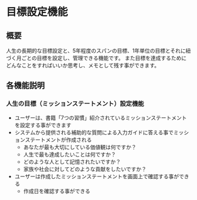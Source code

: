 # 目標設定機能
## 概要
人生の長期的な目標設定と、5年程度のスパンの目標、1年単位の目標とそれに紐づく月ごとの目標を設定し、管理できる機能です。
また目標を達成するためにどんなことをすればいいか思考し、メモとして残す事ができます。

## 各機能説明
### 人生の目標（ミッションステートメント）設定機能
- ユーザーは、書籍「7つの習慣」紹介されているミッションステートメントを設定する事ができます
- システムから提供される補助的な質問による入力ガイドに答える事でミッションステートメントが作成される
  - あなたが最も大切にしている価値観は何ですか？
  - 人生で最も達成したいことは何ですか？
  - どのような人として記憶されたいですか？
  - 家族や社会に対してどのような貢献をしたいですか？
- ユーザーは作成したミッションステートメントを画面上で確認する事ができる
  - 作成日を確認する事ができる

